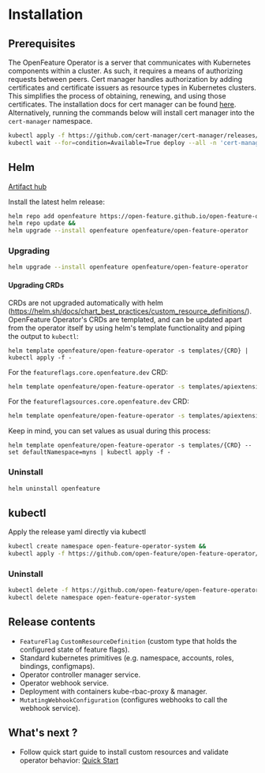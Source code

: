 # Installation 

## Prerequisites

The OpenFeature Operator is a server that communicates with Kubernetes components within a cluster. As such, it requires a means of authorizing requests between peers. Cert manager handles authorization by adding certificates and certificate issuers as resource types in Kubernetes clusters. This simplifies the process of obtaining, renewing, and using those certificates.
The installation docs for cert manager can be found [here](https://cert-manager.io/docs/installation/kubernetes/).
Alternatively, running the commands below will install cert manager into the `cert-manager` namespace.

```sh
kubectl apply -f https://github.com/cert-manager/cert-manager/releases/download/v1.12.0/cert-manager.yaml &&
kubectl wait --for=condition=Available=True deploy --all -n 'cert-manager'
```

## Helm

[Artifact hub](https://artifacthub.io/packages/helm/open-feature-operator/open-feature-operator)

Install the latest helm release:
```sh
helm repo add openfeature https://open-feature.github.io/open-feature-operator/ &&
helm repo update &&
helm upgrade --install openfeature openfeature/open-feature-operator
```

### Upgrading

```sh
helm upgrade --install openfeature openfeature/open-feature-operator
```

#### Upgrading CRDs

CRDs are not upgraded automatically with helm (https://helm.sh/docs/chart_best_practices/custom_resource_definitions/).
OpenFeature Operator's CRDs are templated, and can be updated apart from the operator itself by using helm's template functionality and piping the output to `kubectl`:

```console
helm template openfeature/open-feature-operator -s templates/{CRD} | kubectl apply -f -
```

For the `featureflags.core.openfeature.dev` CRD:

```sh
helm template openfeature/open-feature-operator -s templates/apiextensions.k8s.io_v1_customresourcedefinition_featureflags.core.openfeature.dev.yaml | kubectl apply -f -
```

For the `featureflagsources.core.openfeature.dev` CRD:

```sh
helm template openfeature/open-feature-operator -s templates/apiextensions.k8s.io_v1_customresourcedefinition_featureflagsources.core.openfeature.dev.yaml | kubectl apply -f -
```

Keep in mind, you can set values as usual during this process:

```console
helm template openfeature/open-feature-operator -s templates/{CRD} --set defaultNamespace=myns | kubectl apply -f -
```

### Uninstall
```sh
helm uninstall openfeature
```

## kubectl
Apply the release yaml directly via kubectl
<!-- x-release-please-start-version -->
```sh
kubectl create namespace open-feature-operator-system &&
kubectl apply -f https://github.com/open-feature/open-feature-operator/releases/download/v0.5.1/release.yaml
```
<!-- x-release-please-end -->
### Uninstall
<!-- x-release-please-start-version -->
```sh
kubectl delete -f https://github.com/open-feature/open-feature-operator/releases/download/v0.5.1/release.yaml &&
kubectl delete namespace open-feature-operator-system
```
<!-- x-release-please-end -->

## Release contents
- `FeatureFlag` `CustomResourceDefinition` (custom type that holds the configured state of feature flags).
- Standard kubernetes primitives (e.g. namespace, accounts, roles, bindings, configmaps).
- Operator controller manager service.
- Operator webhook service.
- Deployment with containers kube-rbac-proxy & manager.
- `MutatingWebhookConfiguration` (configures webhooks to call the webhook service).


## What's next ?

- Follow quick start guide to install custom resources and validate operator behavior: [Quick Start](./quick_start.md)